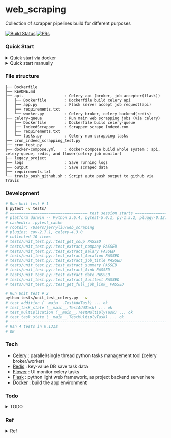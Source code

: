 # web_scraping

Collection of scrapper pipelines build for different purposes 

[![Build Status](https://travis-ci.org/yennanliu/web_scraping.svg?branch=master)](https://travis-ci.org/yennanliu/web_scraping)
[![PRs](https://img.shields.io/badge/PRs-welcome-6574cd.svg)](https://github.com/yennanliu/web_scraping/pulls)


### Quick Start
<details>
<summary>Quick start via docker</summary>

```bash
# Run via docker 
$ cd ~ && git clone https://github.com/yennanliu/web_scraping
$ cd ~ && cd web_scraping &&  docker-compose -f  docker-compose.yml up 
```
- visit the services via 
	- flower UI : http://localhost:5555/
	- Run "add" task : http://localhost:5001/add/1/2
	- Run "web scrape" task : http://localhost:5001/scrap_task
	- Run "indeed scrape" task : http://localhost:5001/indeed_scrap_task

</details>

<details>
<summary>Quick start manually</summary>

```bash
# Run manually 

# STEP 1) open one terminal and run celery server locally 
$ cd ~ && cd web_scraping/celery_queue
$ celery -A tasks worker --loglevel=info

# STEP 2) Run radis server locally (with the other terminal)
# make sure you have already installed radis
$ redis-server

# STEP 3) Run flower  (with the other terminal)
$ cd ~ && cd web_scraping/celery_queue
$ celery flower -A tasks --address=127.0.0.1 --port=5555

# STEP 4) Add a sample task 
# "add" task
$ curl -X POST -d '{"args":[1,2]}' http://localhost:5555/api/task/async-apply/task.add

# "multiply" task
curl -X POST -d '{"args":[3,5]}' http://localhost:5555/api/task/async-apply/task.multiply

# "scrape_task" task
curl -X POST   http://localhost:5555/api/task/async-apply/task.scrape_task

# "indeed_scrap_task" task
curl -X POST   http://localhost:5555/api/task/async-apply/task.indeed_scrap_task

# "scrape_task_api" task
curl -X POST -d '{"args":["mlflow","mlflow"]}' http://localhost:5555/api/task/async-apply/task.scrape_task_api

```
</details>


### File structure 

``` 
├── Dockerfile
├── README.md
├── api.                  : Celery api (broker, job accepter(flask))
│   ├── Dockerfile        : Dockerfile build celery api 
│   ├── app.py            : Flask server accept job request(api)
│   ├── requirements.txt
│   └── worker.py         : Celery broker, celery backend(redis)
├── celery-queue          : Run main web scrapping jobs (via celery)
│   ├── Dockerfile        : Dockerfile build celery-queue
│   ├── IndeedScrapper    : Scrapper scrape Indeed.com 
│   ├── requirements.txt
│   └── tasks.py          : Celery run scrapping tasks 
├── cron_indeed_scrapping_test.py
├── cron_test.py
├── docker-compose.yml    : docker-compose build whole system : api, celery-queue, redis, and flower(celery job monitor)
├── legacy_project        
├── logs                  : Save running logs 
├── output                : Save scraped data 
├── requirements.txt
└── travis_push_github.sh : Script auto push output to github via Travis 

```

### Development

```bash
# Run Unit test # 1 
$ pytest -v tests/
# ================================== test session starts ==================================
# platform darwin -- Python 3.6.4, pytest-5.0.1, py-1.5.2, pluggy-0.12.0 -- /Users/jerryliu/anaconda3/envs/yen_dev/bin/python
# cachedir: .pytest_cache
# rootdir: /Users/jerryliu/web_scraping
# plugins: cov-2.7.1, celery-4.3.0
# collected 10 items                                                                      
# tests/unit_test.py::test_get_soup PASSED                                          [ 10%]
# tests/unit_test.py::test_extract_company PASSED                                   [ 20%]
# tests/unit_test.py::test_extract_salary PASSED                                    [ 30%]
# tests/unit_test.py::test_extract_location PASSED                                  [ 40%]
# tests/unit_test.py::test_extract_job_title PASSED                                 [ 50%]
# tests/unit_test.py::test_extract_summary PASSED                                   [ 60%]
# tests/unit_test.py::test_extract_link PASSED                                      [ 70%]
# tests/unit_test.py::test_extract_date PASSED                                      [ 80%]
# tests/unit_test.py::test_extract_fulltext PASSED                                  [ 90%]
# tests/unit_test.py::test_get_full_job_link_ PASSED                                [100%]

# Run Unit test # 2 
python tests/unit_test_celery.py  -v
# test_addition (__main__.TestAddTask) ... ok
# test_task_state (__main__.TestAddTask) ... ok
# test_multiplication (__main__.TestMultiplyTask) ... ok
# test_task_state (__main__.TestMultiplyTask) ... ok
# ----------------------------------------------------------------------
# Ran 4 tests in 0.131s
# OK

```

### Tech
* [Celery](http://docs.celeryproject.org/en/latest/getting-started/first-steps-with-celery.html) : parallel/single thread python tasks management tool (celery broker/worker)
* [Redis](https://redis.io/)  : key-value DB save task data 
* [Flower](https://flower.readthedocs.io/en/latest/) : UI monitor celery tasks 
* [Flask](http://flask.palletsprojects.com/en/1.1.x/) : python light web framework, as project backend server here  
* [Docker](https://www.docker.com/get-started) : build the app environment 


### Todo 
<details>
<summary>TODO</summary>

```
### Project level

0. Deploy to Heroku cloud and make the scrapper as an API service 
1. Dockerize the project 
2. Run the scrapping (cron/paralel)jobs via Celery 
4. Add test (unit/integration test) 
5. Design DB model that save scrapping data systematically 

### Programming level 

1. Add utility scripts that can get XPATH of all objects in html
2. Workflow that automate whole processes
3. Job management 
	- Multiprocessing
	- Asynchronous
	- Queue 
4. Scrapping tutorial 
5. Scrapy, Phantomjs 

### Others 

1. Web scrapping 101 tutorial 

```
</details>

### Ref 
<details>
<summary>Ref</summary>
- Scraping via Celery
	- https://www.pythoncircle.com/post/518/scraping-10000-tweets-in-60-seconds-using-celery-rabbitmq-and-docker-cluster-with-rotating-proxy/

- Travis push to github 
	- https://stackoverflow.com/questions/51925941/travis-ci-how-to-push-to-master-branch
	- https://medium.com/@preslavrachev/using-travis-for-secure-building-and-deployment-to-github-5a97afcac113
	- https://gist.github.com/willprice/e07efd73fb7f13f917ea
	- https://www.vinaygopinath.me/blog/tech/commit-to-master-branch-on-github-using-travis-ci/
	- https://www.hidennis.tech/2015/07/07/deploy-blog-using-travis/

- Indeed scrapping 
	- https://medium.com/@msalmon00/web-scraping-job-postings-from-indeed-96bd588dcb4b
	- https://github.com/tarunsinghal92/indeedscrapperlatest

- Distributed scrapping
	- https://github.com/tikazyq/crawlab

- Unit test Celery
	- https://docs.celeryproject.org/en/latest/userguide/testing.html
</details>